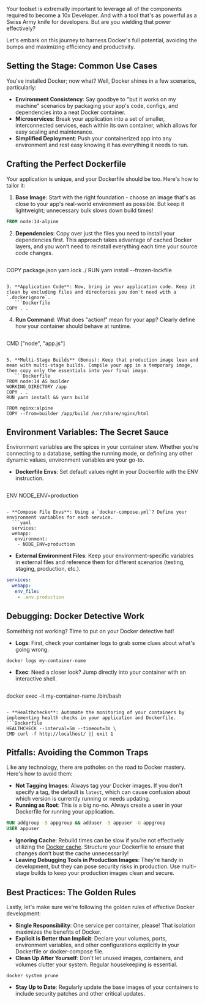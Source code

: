 Your toolset is extremally important to leverage all of the components required to become a 10x Developer.  And with a tool that's as powerful as a Swiss Army knife for developers. But are you wielding that power effectively? 

Let's embark on this journey to harness Docker's full potential, avoiding the bumps and maximizing efficiency and productivity.

## Setting the Stage: Common Use Cases

You've installed Docker; now what? Well, Docker shines in a few scenarios, particularly:

- **Environment Consistency**: Say goodbye to "but it works on my machine" scenarios by packaging your app's code, configs, and dependencies into a neat Docker container.
- **Microservices**: Break your application into a set of smaller, interconnected services, each within its own container, which allows for easy scaling and maintenance.
- **Simplified Deployment**: Push your containerized app into any environment and rest easy knowing it has everything it needs to run.  

## Crafting the Perfect Dockerfile

Your application is unique, and your Dockerfile should be too. Here's how to tailor it:

1. **Base Image**: Start with the right foundation - choose an image that's as close to your app's real-world environment as possible. But keep it lightweight; unnecessary bulk slows down build times!
```Dockerfile
FROM node:14-alpine
```

2. **Dependencies**: Copy over just the files you need to install your dependencies first. This approach takes advantage of cached Docker layers, and you won’t need to reinstall everything each time your source code changes. 
   ```Dockerfile
COPY package.json yarn.lock ./
RUN yarn install --frozen-lockfile
```

3. **Application Code**: Now, bring in your application code. Keep it clean by excluding files and directories you don't need with a `.dockerignore`.   
   ```Dockerfile
COPY . .
```

4. **Run Command**: What does "action!" mean for your app? Clearly define how your container should behave at runtime.
   ```Dockerfile
CMD ["node", "app.js"]
```

5. **Multi-Stage Builds** (Bonus): Keep that production image lean and mean with multi-stage builds. Compile your app in a temporary image, then copy only the essentials into your final image.
   ```Dockerfile
FROM node:14 AS builder
WORKING_DIRECTORY /app
COPY . .
RUN yarn install && yarn build

FROM nginx:alpine
COPY --from=builder /app/build /usr/share/nginx/html
```

## Environment Variables: The Secret Sauce

Environment variables are the spices in your container stew. Whether you’re connecting to a database, setting the running mode, or defining any other dynamic values, environment variables are your go-to.

- **Dockerfile Envs**: Set default values right in your Dockerfile with the ENV instruction.
  ```Dockerfile
ENV NODE_ENV=production
```

- **Compose File Envs**: Using a `docker-compose.yml`? Define your environment variables for each service.
  ```yaml
  services:
  webapp:
   environment:
    - NODE_ENV=production

```

- **External Environment Files**: Keep your environment-specific variables in external files and reference them for different scenarios (testing, staging, production, etc.).
```yaml
services:
  webapp:
   env_file:
    - .env.production

```

## Debugging: Docker Detective Work

Something not working? Time to put on your Docker detective hat!

- **Logs**: First, check your container logs to grab some clues about what's going wrong.
```shell
docker logs my-container-name
```

- **Exec**: Need a closer look? Jump directly into your container with an interactive shell.
  ```bash
docker exec -it my-container-name /bin/bash
```

- **Healthchecks**: Automate the monitoring of your containers by implementing health checks in your application and Dockerfile.
```Dockerfile
HEALTHCHECK --interval=5m --timeout=3s \
CMD curl -f http://localhost/ || exit 1
```

## Pitfalls: Avoiding the Common Traps

Like any technology, there are potholes on the road to Docker mastery. Here's how to avoid them:

- **Not Tagging Images**: Always tag your Docker images. If you don't specify a tag, the default is `latest`, which can cause confusion about which version is currently running or needs updating.
- **Running as Root**: This is a big no-no. Always create a user in your Dockerfile for running your application.

```Dockerfile
RUN addgroup -S appgroup && adduser -S appuser -G appgroup
USER appuser
```

- **Ignoring Cache**: Rebuild times can be slow if you’re not effectively utilizing the [Docker cache](DockerCache.md). Structure your Dockerfile to ensure that changes don’t bust the cache unnecessarily!
- **Leaving Debugging Tools in Production Images**: They’re handy in development, but they can pose security risks in production. Use multi-stage builds to keep your production images clean and secure.


## Best Practices: The Golden Rules

Lastly, let's make sure we're following the golden rules of effective Docker development:

- **Single Responsibility**: One service per container, please! That isolation maximizes the benefits of Docker.
- **Explicit is Better than Implicit**: Declare your volumes, ports, environment variables, and other configurations explicitly in your Dockerfile or docker-compose file.
- **Clean Up After Yourself**: Don't let unused images, containers, and volumes clutter your system. Regular housekeeping is essential.
```shell
docker system prune
```
- **Stay Up to Date**: Regularly update the base images of your containers to include security patches and other critical updates.

